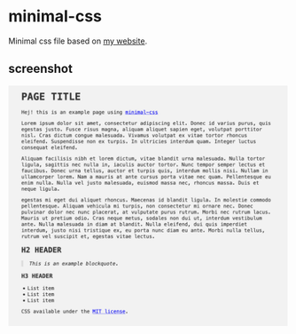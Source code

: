 # minimal-css

Minimal css file based on [my website](https://mijndertstuij.nl/).

## screenshot

![screenshot](screenshot.png)

